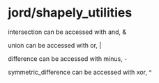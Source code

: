 # jord/shapely_utilities

intersection can be accessed with and, &

union can be accessed with or, |

difference can be accessed with minus, -

symmetric_difference can be accessed with xor, ^

